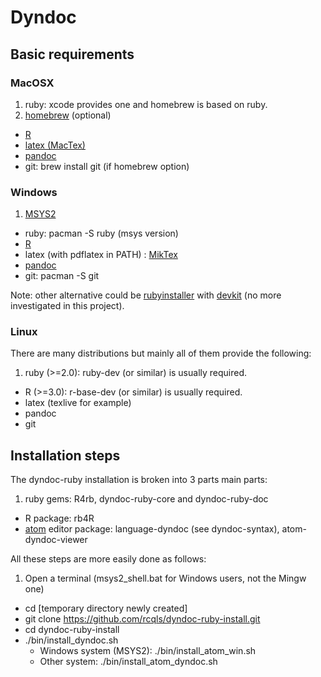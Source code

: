 # Dyndoc

## Basic requirements

### MacOSX
1. ruby: xcode provides one and homebrew is based on ruby.
2. [homebrew](http://brew.sh) (optional)
* [R](http://cran.r-project.org/bin/macosx/)
* [latex (MacTex)](http://www.tug.org/mactex/)
* [pandoc](https://github.com/jgm/pandoc/releases)
* git: brew install git (if homebrew option)

### Windows
1. [MSYS2](http://msys2.github.io)
* ruby: pacman -S ruby (msys version)
* [R](http://cran.r-project.org/bin/windows/base/)
* latex (with pdflatex in PATH) : [MikTex](http:/miktex.org)
* [pandoc](https://github.com/jgm/pandoc/releases)
* git: pacman -S git

Note: other alternative could be [rubyinstaller](http://rubyinstaller.org) with [devkit](http://rubyinstaller.org/add-ons/devkit) (no more investigated in this project).

### Linux
There are many distributions but mainly all of them provide the following:

1. ruby (>=2.0): ruby-dev (or similar) is usually required.
* R (>=3.0): r-base-dev (or similar) is usually required.
* latex (texlive for example)
* pandoc
* git

## Installation steps

The dyndoc-ruby installation is broken into 3 parts main parts:

1. ruby gems: R4rb, dyndoc-ruby-core and dyndoc-ruby-doc
* R package: rb4R
* [atom](https://github.com/atom/atom/releases) editor package: language-dyndoc (see dyndoc-syntax), atom-dyndoc-viewer

All these steps are more easily done as follows:

1. Open a terminal (msys2_shell.bat for Windows users, not the Mingw one)
* cd [temporary directory newly created]
* git clone https://github.com/rcqls/dyndoc-ruby-install.git
* cd dyndoc-ruby-install
* ./bin/install_dyndoc.sh
  * Windows system (MSYS2): ./bin/install_atom_win.sh
  * Other system: ./bin/install_atom_dyndoc.sh
